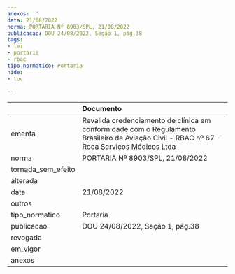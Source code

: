 ```yaml
---
anexos: ''
data: 21/08/2022
norma: PORTARIA Nº 8903/SPL, 21/08/2022
publicacao: DOU 24/08/2022, Seção 1, pág.38
tags:
- lei
- portaria
- rbac
tipo_normatico: Portaria
hide: 
- toc 
 
---
```


|                    | Documento                                                                                                                                  |
|:-------------------|:-------------------------------------------------------------------------------------------------------------------------------------------|
| ementa             | Revalida credenciamento de clínica em conformidade com o Regulamento Brasileiro de Aviação Civil - RBAC nº 67 - Roca Serviços Médicos Ltda |
| norma              | PORTARIA Nº 8903/SPL, 21/08/2022                                                                                                           |
| tornada_sem_efeito |                                                                                                                                            |
| alterada           |                                                                                                                                            |
| data               | 21/08/2022                                                                                                                                 |
| outros             |                                                                                                                                            |
| tipo_normatico     | Portaria                                                                                                                                   |
| publicacao         | DOU 24/08/2022, Seção 1, pág.38                                                                                                            |
| revogada           |                                                                                                                                            |
| em_vigor           |                                                                                                                                            |
| anexos             |                                                                                                                                            |